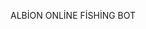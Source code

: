 <!doctype html>
<html>
  <head>
    <title>EPİC PARADOKS</title>
  </head>
  <body>
    <p>ALBİON ONLİNE FİSHİNG BOT</p>
  </body>
</html>
